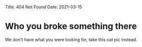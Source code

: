 Title: 404 Not Found
Date: 2021-03-15

# Who you broke something there

We don't have what you were looking for, take this cat pic instead.